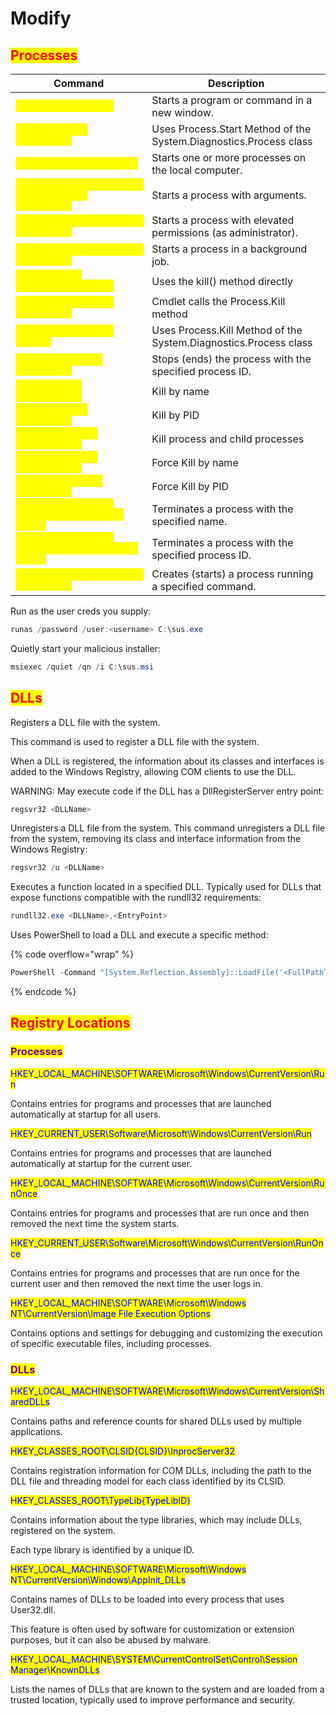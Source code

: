 # Modify

## <mark style="color:red;">Processes</mark>

<table data-header-hidden data-full-width="true"><thead><tr><th>Command</th><th>Description</th></tr></thead><tbody><tr><td><mark style="color:yellow;"><code>start &#x3C;ProgramName></code></mark></td><td>Starts a program or command in a new window.</td></tr><tr><td><mark style="color:yellow;"><code>Start-Process Notepad.exe</code></mark></td><td>Uses Process.Start Method of the System.Diagnostics.Process class</td></tr><tr><td><mark style="color:yellow;"><code>Start-Process &#x3C;FilePath></code></mark></td><td>Starts one or more processes on the local computer.</td></tr><tr><td><mark style="color:yellow;"><code>Start-Process &#x3C;FilePath> -ArgumentList &#x3C;Arguments></code></mark></td><td>Starts a process with arguments.</td></tr><tr><td><mark style="color:yellow;"><code>Start-Process &#x3C;FilePath> -Verb RunAs</code></mark></td><td>Starts a process with elevated permissions (as administrator).</td></tr><tr><td><mark style="color:yellow;"><code>Start-Job {Start-Process &#x3C;FilePath>}</code></mark></td><td>Starts a process in a background job.</td></tr><tr><td><mark style="color:yellow;"><code>(Get-Process calculator*).kill()</code></mark></td><td>Uses the kill() method directly</td></tr><tr><td><mark style="color:yellow;"><code>Stop-Process -name calculator*</code></mark></td><td>Cmdlet calls the Process.Kill method</td></tr><tr><td><mark style="color:yellow;"><code>Stop-Process -name notepad</code></mark></td><td>Uses Process.Kill Method of the System.Diagnostics.Process class</td></tr><tr><td><mark style="color:yellow;"><code>Stop-Process -Id &#x3C;ProcessID></code></mark></td><td>Stops (ends) the process with the specified process ID.</td></tr><tr><td><mark style="color:yellow;"><code>taskkill /IM &#x3C;ProcessName></code></mark></td><td>Kill by name</td></tr><tr><td><mark style="color:yellow;"><code>taskkill /PID &#x3C;ProcessID></code></mark></td><td>Kill by PID</td></tr><tr><td><mark style="color:yellow;"><code>taskkill /T /IM &#x3C;ProcessName></code></mark></td><td>Kill process and child processes</td></tr><tr><td><mark style="color:yellow;"><code>taskkill /F /IM &#x3C;ProcessName></code></mark></td><td>Force Kill by name</td></tr><tr><td><mark style="color:yellow;"><code>taskkill /F /PID &#x3C;ProcessID></code></mark></td><td>Force Kill by PID</td></tr><tr><td><mark style="color:yellow;"><code>wmic process where name="&#x3C;ProcessName>" delete</code></mark></td><td>Terminates a process with the specified name.</td></tr><tr><td><mark style="color:yellow;"><code>wmic process where processid="&#x3C;ProcessID>" delete</code></mark></td><td>Terminates a process with the specified process ID.</td></tr><tr><td><mark style="color:yellow;"><code>wmic process call create "&#x3C;Command>"</code></mark></td><td>Creates (starts) a process running a specified command.</td></tr></tbody></table>

Run as the user creds you supply:

```powershell
runas /password /user:<username> C:\sus.exe 
```

Quietly start your malicious installer:

```powershell
msiexec /quiet /qn /i C:\sus.msi
```

## <mark style="color:red;">DLLs</mark>

Registers a DLL file with the system.

This command is used to register a DLL file with the system.

When a DLL is registered, the information about its classes and interfaces is added to the Windows Registry, allowing COM clients to use the DLL.

WARNING: May execute code if the DLL has a DllRegisterServer entry point:

```powershell
regsvr32 <DLLName>
```

Unregisters a DLL file from the system. This command unregisters a DLL file from the system, removing its class and interface information from the Windows Registry:

```powershell
regsvr32 /u <DLLName>
```

Executes a function located in a specified DLL. Typically used for DLLs that expose functions compatible with the rundll32 requirements:

```powershell
rundll32.exe <DLLName>,<EntryPoint>
```

Uses PowerShell to load a DLL and execute a specific method:

{% code overflow="wrap" %}
```powershell
PowerShell -Command "[System.Reflection.Assembly]::LoadFile('<FullPathToDLL>').GetType('<Namespace.ClassName>').GetMethod('<MethodName>').Invoke($null, $null)"
```
{% endcode %}

## <mark style="color:red;">Registry Locations</mark>

### <mark style="color:purple;">Processes</mark>

<mark style="color:blue;">HKEY\_LOCAL\_MACHINE\SOFTWARE\Microsoft\Windows\CurrentVersion\Run</mark>

Contains entries for programs and processes that are launched automatically at startup for all users.

<mark style="color:blue;">HKEY\_CURRENT\_USER\Software\Microsoft\Windows\CurrentVersion\Run</mark>

Contains entries for programs and processes that are launched automatically at startup for the current user.

<mark style="color:blue;">HKEY\_LOCAL\_MACHINE\SOFTWARE\Microsoft\Windows\CurrentVersion\RunOnce</mark>

Contains entries for programs and processes that are run once and then removed the next time the system starts.

<mark style="color:blue;">HKEY\_CURRENT\_USER\Software\Microsoft\Windows\CurrentVersion\RunOnce</mark>

Contains entries for programs and processes that are run once for the current user and then removed the next time the user logs in.

<mark style="color:blue;">HKEY\_LOCAL\_MACHINE\SOFTWARE\Microsoft\Windows NT\CurrentVersion\Image File Execution Options</mark>

Contains options and settings for debugging and customizing the execution of specific executable files, including processes.

### <mark style="color:purple;">DLLs</mark>

<mark style="color:blue;">HKEY\_LOCAL\_MACHINE\SOFTWARE\Microsoft\Windows\CurrentVersion\SharedDLLs</mark>

Contains paths and reference counts for shared DLLs used by multiple applications.

<mark style="color:blue;">HKEY\_CLASSES\_ROOT\CLSID{CLSID}\InprocServer32</mark>

Contains registration information for COM DLLs, including the path to the DLL file and threading model for each class identified by its CLSID.

<mark style="color:blue;">HKEY\_CLASSES\_ROOT\TypeLib{TypeLibID}</mark>

Contains information about the type libraries, which may include DLLs, registered on the system.

Each type library is identified by a unique ID.

<mark style="color:blue;">HKEY\_LOCAL\_MACHINE\SOFTWARE\Microsoft\Windows NT\CurrentVersion\Windows\AppInit\_DLLs</mark>

Contains names of DLLs to be loaded into every process that uses User32.dll.

This feature is often used by software for customization or extension purposes, but it can also be abused by malware.

<mark style="color:blue;">HKEY\_LOCAL\_MACHINE\SYSTEM\CurrentControlSet\Control\Session Manager\KnownDLLs</mark>

Lists the names of DLLs that are known to the system and are loaded from a trusted location, typically used to improve performance and security.
